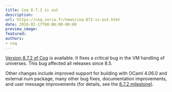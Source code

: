 ```yaml
---
title: Coq 8.7.2 is out
description:
url: https://coq.inria.fr/news/coq-872-is-out.html
date: 2018-02-17T00:00:00-00:00
preview_image:
featured:
authors:
- coq
---
```




<p><a href="https://coq.inria.fr/coq-87">Version 8.7.2 of Coq</a> is available. It fixes a critical bug in the VM handling of universes. This bug affected all releases since 8.5.</p>

<p>Other changes include improved support for building with OCaml 4.06.0 and external num package, many other bug fixes, documentation improvements, and user message improvements (for details, see the <a href="https://github.com/coq/coq/milestone/11?closed=1">8.7.2 milestone</a>).</p>


 
